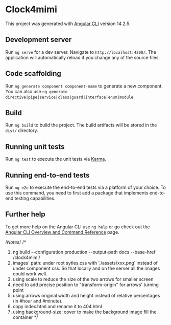 # Clock4mimi

This project was generated with [Angular CLI](https://github.com/angular/angular-cli) version 14.2.5.

## Development server

Run `ng serve` for a dev server. Navigate to `http://localhost:4200/`. The application will automatically reload if you change any of the source files.

## Code scaffolding

Run `ng generate component component-name` to generate a new component. You can also use `ng generate directive|pipe|service|class|guard|interface|enum|module`.

## Build

Run `ng build` to build the project. The build artifacts will be stored in the `dist/` directory.

## Running unit tests

Run `ng test` to execute the unit tests via [Karma](https://karma-runner.github.io).

## Running end-to-end tests

Run `ng e2e` to execute the end-to-end tests via a platform of your choice. To use this command, you need to first add a package that implements end-to-end testing capabilities.

## Further help

To get more help on the Angular CLI use `ng help` or go check out the [Angular CLI Overview and Command Reference](https://angular.io/cli) page.

/*Notes*/
/*
1. ng build --configuration production --output-path docs --base-href /clock4mimi/
2. images' path: under root sytles.css with './assets/xxx.png' instead of under component css. So that locally and on the server all the images could work well.
3. using scale to reduce the size of the two arrows for smaller screen
4. need to add precise position to "transform-origin" for arrows' turning point
5. using arrows original width and height instead of relative percentages (in #hour and #minute).
6. copy index.html and rename it to 404.html
7. using background-size: cover to make the background image fill the container
*/